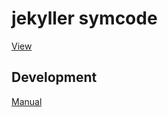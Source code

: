 # jekyller symcode #

[View](https://hanovruslan.github.io/jekyller-symcode)

## Development ##

[Manual](./README-manual.md)
